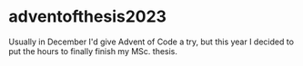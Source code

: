 # adventofthesis2023
Usually in December I'd give Advent of Code a try, but this year I decided to put the hours to finally finish my MSc. thesis.
